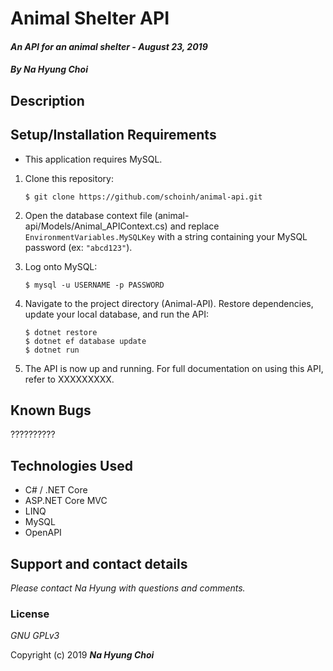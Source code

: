 # Animal Shelter API

#### _An API for an animal shelter - August 23, 2019_

#### _By **Na Hyung Choi**_

## Description



## Setup/Installation Requirements

* This application requires MySQL.

1. Clone this repository:
    ```
    $ git clone https://github.com/schoinh/animal-api.git
    ```
2. Open the database context file (animal-api/Models/Animal_APIContext.cs) and replace `EnvironmentVariables.MySQLKey` with a string containing your MySQL password (ex: `"abcd123"`).

3. Log onto MySQL:
    ```
    $ mysql -u USERNAME -p PASSWORD
    ```
5. Navigate to the project directory (Animal-API). Restore dependencies, update your local database, and run the API:
    ```
    $ dotnet restore
    $ dotnet ef database update
    $ dotnet run
    ```
7. The API is now up and running. For full documentation on using this API, refer to XXXXXXXXX.

## Known Bugs
??????????

## Technologies Used
* C# / .NET Core
* ASP.NET Core MVC
* LINQ
* MySQL
* OpenAPI

## Support and contact details

_Please contact Na Hyung with questions and comments._

### License

*GNU GPLv3*

Copyright (c) 2019 **_Na Hyung Choi_**